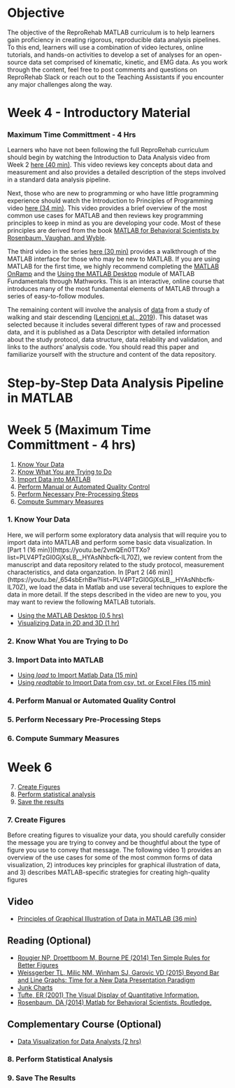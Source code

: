 # Objective
The objective of the ReproRehab MATLAB curriculum is to help learners gain proficiency in creating rigorous, reproducible data analysis pipelines. To this end, learners will use a combination of video lectures, online tutorials, and hands-on activities to develop a set of analyses for an open-source data set comprised of kinematic, kinetic, and EMG data. As you work through the content, feel free to post comments and questions on ReproRehab Slack or reach out to the Teaching Assistants if you encounter any major challenges along the way.

# Week 4 - Introductory Material 
### Maximum Time Committment - 4 Hrs
Learners who have not been following the full ReproRehab curriculum should begin by watching the Introduction to Data Analysis video from Week 2 [here (40 min)](https://www.youtube.com/watch?v=13IuiwPAPUY). This video reviews key concepts about data and measurement and also provides a detailed description of the steps involved in a standard data analysis pipeline. 

Next, those who are new to programming or who have little programming experience should watch the Introduction to Principles of Programming video [here (34 min)](https://www.youtube.com/watch?v=5g-9rYCMgKg&list=PLV4PTzGI0GjXsLB__HYAsNhbcfk-lL70Z&index=2). This video provides a brief overview of the most common use cases for MATLAB and then reviews key programming principles to keep in mind as you are developing your code. Most of these principles are derived from the book [MATLAB for Behavioral Scientists by Rosenbaum, Vaughan, and Wyble](https://www.mathworks.com/academia/books/matlab-for-behavioral-scientists-rosenbaum.html).

The third video in the series [here (30 min)](https://www.youtube.com/watch?v=LEMKyLuiuKw&list=PLV4PTzGI0GjXsLB__HYAsNhbcfk-lL70Z&index=3) provides a walkthrough of the MATLAB interface for those who may be new to MATLAB. If you are using MATLAB for the first time, we highly recommend completing the [MATLAB OnRamp](https://matlabacademy.mathworks.com/details/matlab-onramp/gettingstarted) and the [Using the MATLAB Desktop](https://matlabacademy.mathworks.com/details/matlab-fundamentals/mlbe#module=2) module of MATLAB Fundamentals through Mathworks. This is an interactive, online course that introduces many of the most fundamental elements of MATLAB through a series of easy-to-follow modules. 

The remaining content will involve the analysis of [data](https://doi.org/10.6084/m9.figshare.c.4494755) from a study of walking and stair descending ([Lencioni et al., 2019](https://doi.org/10.1038/s41597-019-0323-z)). This dataset was selected because it includes several different types of raw and processed data, and it is published as a Data Descriptor with detailed information about the study protocol, data structure, data reliability and validation, and links to the authors’ analysis code. You should read this paper and familiarize yourself with the structure and content of the data repository.

# Step-by-Step Data Analysis Pipeline in MATLAB

# Week 5 (Maximum Time Committment - 4 hrs)
1. [Know Your Data](#know-your-data)
2. [Know What You are Trying to Do](#kwyattd)
3. [Import Data into MATLAB](#idim)
4. [Perform Manual or Automated Quality Control](#pmoaqc) 
5. [Perform Necessary Pre-Processing Steps](#pnps) 
6. [Compute Summary Measures](#csm) 

<h3 id="know-your-data">1. Know Your Data</h3>
Here, we will perform some exploratory data analysis that will require you to import data into MATLAB and perform some basic data visualization. In [Part 1 (16 min)](https://youtu.be/2vmQEn0TTXo?list=PLV4PTzGI0GjXsLB__HYAsNhbcfk-lL70Z), we review content from the manuscript and data repository related to the study protocol, measurement characteristics, and data organzation. In [Part 2 (46 min)](https://youtu.be/_654sbErhBw?list=PLV4PTzGI0GjXsLB__HYAsNhbcfk-lL70Z), we load the data in Matlab and use several techniques to explore the data in more detail. If the steps described in the video are new to you, you may want to review the following MATLAB tutorials. 

- [Using the MATLAB Desktop (0.5 hrs)](https://matlabacademy.mathworks.com/details/matlab-fundamentals/mlbe#module=2)
- [Visualizing Data in 2D and 3D (1 hr)](https://matlabacademy.mathworks.com/details/matlab-fundamentals/mlbe#module=6)

<h3 id="kwyattd">2. Know What You are Trying to Do</h3>
<h3 id="idim">3. Import Data into MATLAB </h3>

- [Using _load_ to Import Matlab Data (15 min)](https://www.mathworks.com/help/matlab/ref/load.html?searchHighlight=load&s_tid=srchtitle_load_1#d124e871871)
- [Using _readtable_ to Import Data from csv, txt, or Excel Files (15 min)](https://matlabacademy.mathworks.com/details/matlab-fundamentals/mlbe#module=9)

<h3 id="pmoaqc">4. Perform Manual or Automated Quality Control </h3>
<h3 id="pnps">5. Perform Necessary Pre-Processing Steps </h3>
<h3 id="csm">6. Compute Summary Measures </h3>

# Week 6
7. [Create Figures](#cf)
8. [Perform statistical analysis](#psa)
9. [Save the results](#str)

<h3 id="cf">7. Create Figures </h3>
Before creating figures to visualize your data, you should carefully consider the message you are trying to convey and be thoughtful about the type of figure you use to convey that message. The following video 1) provides an overview of the use cases for some of the most common forms of data visualization, 2) introduces key principles for graphical illustration of data, and 3) describes MATLAB-specific strategies for creating high-quality figures

## Video
- [Principles of Graphical Illustration of Data in MATLAB (36 min)](https://youtu.be/zBnza3SODw4?list=PLV4PTzGI0GjXsLB__HYAsNhbcfk-lL70Z)

## Reading (Optional)
- [Rougier NP, Droettboom M, Bourne PE (2014) Ten Simple Rules for Better Figures](https://journals.plos.org/ploscompbiol/article?id=10.1371/journal.pcbi.1003833) 
- [Weissgerber TL, Milic NM, Winham SJ, Garovic VD (2015) Beyond Bar and Line Graphs: Time for a New Data Presentation Paradigm](https://doi.org/10.1371/journal.pbio.1002128) 
- [Junk Charts](http://junkcharts.typepad.com/)
- [Tufte, ER (2001) The Visual Display of Quantitative Information.](https://www.amazon.com/Visual-Display-Quantitative-Information/dp/1930824130)
- [Rosenbaum, DA (2014) Matlab for Behavioral Scientists. Routledge.](https://www.mathworks.com/academia/books/matlab-for-behavioral-scientists-rosenbaum.html)

## Complementary Course (Optional)
- [Data Visualization for Data Analysts (2 hrs)](https://www.linkedin.com/learning/data-visualization-for-data-analysis-and-analytics)

<h3 id="psa">8. Perform Statistical Analysis </h3>
<h3 id="str">9. Save The Results </h3>






